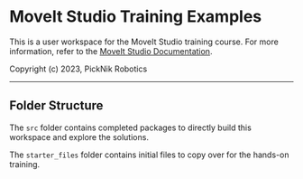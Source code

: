 # MoveIt Studio Training Examples

This is a user workspace for the MoveIt Studio training course.
For more information, refer to the [MoveIt Studio Documentation](https://docs.picknik.ai/).

Copyright (c) 2023, PickNik Robotics

---

## Folder Structure

The `src` folder contains completed packages to directly build this workspace and explore the solutions.

The `starter_files` folder contains initial files to copy over for the hands-on training.
